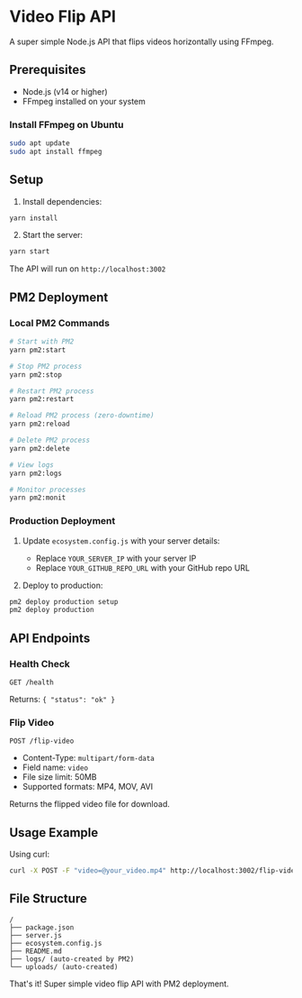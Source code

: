 # Video Flip API

A super simple Node.js API that flips videos horizontally using FFmpeg.

## Prerequisites

- Node.js (v14 or higher)
- FFmpeg installed on your system

### Install FFmpeg on Ubuntu

```bash
sudo apt update
sudo apt install ffmpeg
```

## Setup

1. Install dependencies:

```bash
yarn install
```

2. Start the server:

```bash
yarn start
```

The API will run on `http://localhost:3002`

## PM2 Deployment

### Local PM2 Commands

```bash
# Start with PM2
yarn pm2:start

# Stop PM2 process
yarn pm2:stop

# Restart PM2 process
yarn pm2:restart

# Reload PM2 process (zero-downtime)
yarn pm2:reload

# Delete PM2 process
yarn pm2:delete

# View logs
yarn pm2:logs

# Monitor processes
yarn pm2:monit
```

### Production Deployment

1. Update `ecosystem.config.js` with your server details:

   - Replace `YOUR_SERVER_IP` with your server IP
   - Replace `YOUR_GITHUB_REPO_URL` with your GitHub repo URL

2. Deploy to production:

```bash
pm2 deploy production setup
pm2 deploy production
```

## API Endpoints

### Health Check

```
GET /health
```

Returns: `{ "status": "ok" }`

### Flip Video

```
POST /flip-video
```

- Content-Type: `multipart/form-data`
- Field name: `video`
- File size limit: 50MB
- Supported formats: MP4, MOV, AVI

Returns the flipped video file for download.

## Usage Example

Using curl:

```bash
curl -X POST -F "video=@your_video.mp4" http://localhost:3002/flip-video -o flipped_video.mp4
```

## File Structure

```
/
├── package.json
├── server.js
├── ecosystem.config.js
├── README.md
├── logs/ (auto-created by PM2)
└── uploads/ (auto-created)
```

That's it! Super simple video flip API with PM2 deployment.
